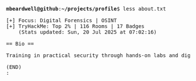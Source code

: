 <pre>

<strong>mbeardwell@github</strong>:<strong>~/projects/profile</strong>$ less about.txt

[+] Focus: Digital Forensics | OSINT
[+] TryHackMe: Top 2% | 116 Rooms | 17 Badges
    (Stats updated: Sun, 20 Jul 2025 at 07:02:16)

== Bio ==

Training in practical security through hands-on labs and digital investigations.

(END)
:
</pre>
